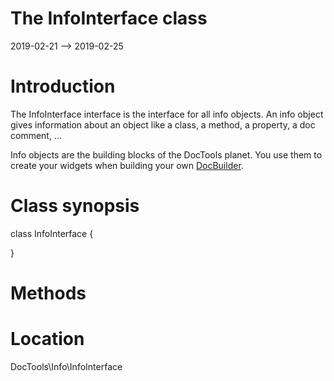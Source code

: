 The InfoInterface class
================
2019-02-21 --> 2019-02-25




Introduction
============

The InfoInterface interface is the interface for all info objects.
An info object gives information about an object like a class, a method, a property, a doc comment, ...

Info objects are the building blocks of the DocTools planet.
You use them to create your widgets when building your own [DocBuilder](https://github.com/lingtalfi/DocTools/blob/master/doc/api/DocTools/DocBuilder/DocBuilder.md).



Class synopsis
==============


class <span class="pl-k">InfoInterface</span>  {

}






Methods
==============





Location
=============
DocTools\Info\InfoInterface